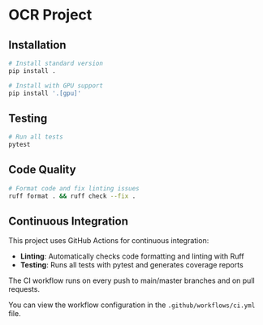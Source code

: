 # OCR Project

## Installation

```bash
# Install standard version
pip install .

# Install with GPU support
pip install '.[gpu]'
```

## Testing

```bash
# Run all tests
pytest
```

## Code Quality

```bash
# Format code and fix linting issues
ruff format . && ruff check --fix .
```

## Continuous Integration

This project uses GitHub Actions for continuous integration:

- **Linting**: Automatically checks code formatting and linting with Ruff
- **Testing**: Runs all tests with pytest and generates coverage reports

The CI workflow runs on every push to main/master branches and on pull requests.

You can view the workflow configuration in the `.github/workflows/ci.yml` file.

